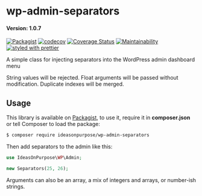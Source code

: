 # wp-admin-separators

#### Version: 1.0.7

[![Packagist](https://badgen.net/packagist/v/ideasonpurpose/wp-admin-separators)](https://packagist.org/packages/ideasonpurpose/wp-admin-separators)
[![codecov](https://codecov.io/gh/ideasonpurpose/wp-admin-separators/branch/master/graph/badge.svg)](https://codecov.io/gh/ideasonpurpose/wp-admin-separators)
[![Coverage Status](https://coveralls.io/repos/github/ideasonpurpose/wp-admin-separators/badge.svg)](https://coveralls.io/github/ideasonpurpose/wp-admin-separators)
[![Maintainability](https://api.codeclimate.com/v1/badges/21c9b4cdd2e067692a17/maintainability)](https://codeclimate.com/github/ideasonpurpose/wp-admin-separators/maintainability)
[![styled with prettier](https://img.shields.io/badge/styled_with-prettier-ff69b4.svg)](https://github.com/prettier/prettier)

A simple class for injecting separators into the WordPress admin dashboard menu

String values will be rejected. Float arguments will be passed without modification. Duplicate indexes will be merged.

## Usage

This library is available on [Packagist](https://packagist.org/packages/ideasonpurpose/wp-admin-separators), to use it, require it in **composer.json** or tell Composer to load the package:

```bash
$ composer require ideasonpurpose/wp-admin-separators
```

Then add separators to the admin like this:

```php
use IdeasOnPurpose\WP\Admin;

new Separators(25, 26);
```

Arguments can also be an array, a mix of integers and arrays, or number-ish strings.
